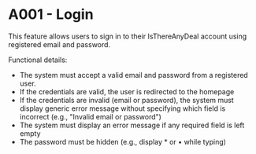 # A001 - Login
This feature allows users to sign in to their IsThereAnyDeal account using registered email and password.

Functional details:
- The system must accept a valid email and password from a registered user.
- If the credentials are valid, the user is redirected to the homepage
- If the credentials are invalid (email or password), the system must display generic error message without specifying which field is incorrect (e.g., "Invalid email or password")
- The system must display an error message if any required field is left empty
- The password must be hidden (e.g., display * or • while typing)
